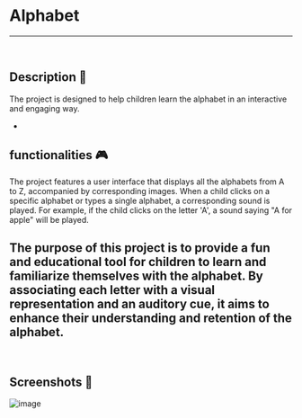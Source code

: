 # **Alphabet** 

---

<br>

## **Description 📃**
The project is designed to help children learn the alphabet in an interactive and engaging way.

- 

## **functionalities 🎮**
The project features a user interface that displays all the alphabets from A to Z, accompanied by corresponding images. When a child clicks on a specific alphabet or types a single alphabet, a corresponding sound is played. For example, if the child clicks on the letter 'A', a sound saying "A for apple" will be played.

The purpose of this project is to provide a fun and educational tool for children to learn and familiarize themselves with the alphabet. By associating each letter with a visual representation and an auditory cue, it aims to enhance their understanding and retention of the alphabet.
- 
<br>


## **Screenshots 📸**


![image](https://github.com/Bindusree1515/GameZone/assets/91887086/986d713a-b1a0-41f1-9af4-193bca37397e)


<br>
